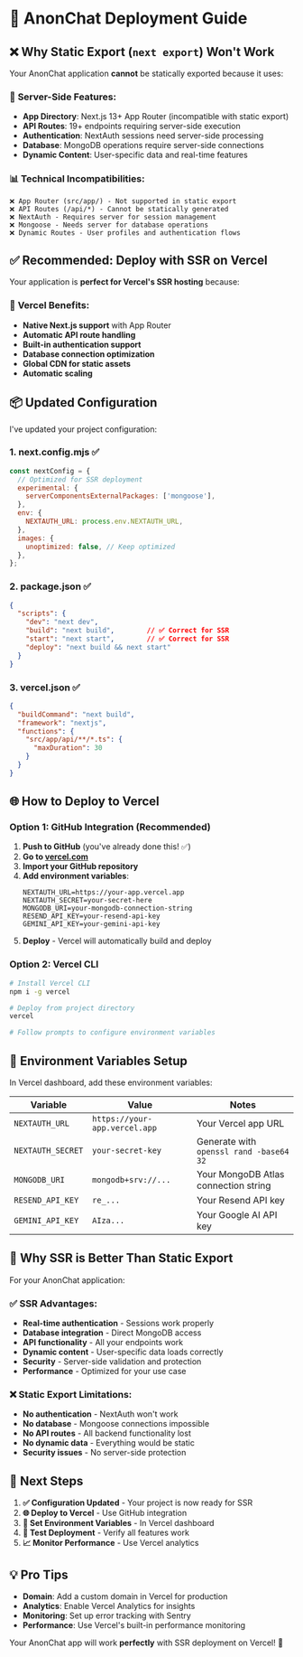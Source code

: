 # 🚀 AnonChat Deployment Guide

## ❌ Why Static Export (`next export`) Won't Work

Your AnonChat application **cannot** be statically exported because it uses:

### 🔧 **Server-Side Features:**
- **App Directory**: Next.js 13+ App Router (incompatible with static export)
- **API Routes**: 19+ endpoints requiring server-side execution
- **Authentication**: NextAuth sessions need server-side processing
- **Database**: MongoDB operations require server-side connections
- **Dynamic Content**: User-specific data and real-time features

### 📊 **Technical Incompatibilities:**
```
❌ App Router (src/app/) - Not supported in static export
❌ API Routes (/api/*) - Cannot be statically generated
❌ NextAuth - Requires server for session management
❌ Mongoose - Needs server for database operations
❌ Dynamic Routes - User profiles and authentication flows
```

## ✅ **Recommended: Deploy with SSR on Vercel**

Your application is **perfect for Vercel's SSR hosting** because:

### 🚀 **Vercel Benefits:**
- **Native Next.js support** with App Router
- **Automatic API route handling**
- **Built-in authentication support**
- **Database connection optimization**
- **Global CDN for static assets**
- **Automatic scaling**

## 📦 **Updated Configuration**

I've updated your project configuration:

### 1. **next.config.mjs** ✅
```javascript
const nextConfig = {
  // Optimized for SSR deployment
  experimental: {
    serverComponentsExternalPackages: ['mongoose'],
  },
  env: {
    NEXTAUTH_URL: process.env.NEXTAUTH_URL,
  },
  images: {
    unoptimized: false, // Keep optimized
  },
};
```

### 2. **package.json** ✅
```json
{
  "scripts": {
    "dev": "next dev",
    "build": "next build",        // ✅ Correct for SSR
    "start": "next start",        // ✅ Correct for SSR
    "deploy": "next build && next start"
  }
}
```

### 3. **vercel.json** ✅
```json
{
  "buildCommand": "next build",
  "framework": "nextjs",
  "functions": {
    "src/app/api/**/*.ts": {
      "maxDuration": 30
    }
  }
}
```

## 🌐 **How to Deploy to Vercel**

### **Option 1: GitHub Integration (Recommended)**
1. **Push to GitHub** (you've already done this! ✅)
2. **Go to [vercel.com](https://vercel.com)**
3. **Import your GitHub repository**
4. **Add environment variables**:
   ```
   NEXTAUTH_URL=https://your-app.vercel.app
   NEXTAUTH_SECRET=your-secret-here
   MONGODB_URI=your-mongodb-connection-string
   RESEND_API_KEY=your-resend-api-key
   GEMINI_API_KEY=your-gemini-api-key
   ```
5. **Deploy** - Vercel will automatically build and deploy

### **Option 2: Vercel CLI**
```bash
# Install Vercel CLI
npm i -g vercel

# Deploy from project directory
vercel

# Follow prompts to configure environment variables
```

## 🔑 **Environment Variables Setup**

In Vercel dashboard, add these environment variables:

| Variable | Value | Notes |
|----------|-------|-------|
| `NEXTAUTH_URL` | `https://your-app.vercel.app` | Your Vercel app URL |
| `NEXTAUTH_SECRET` | `your-secret-key` | Generate with `openssl rand -base64 32` |
| `MONGODB_URI` | `mongodb+srv://...` | Your MongoDB Atlas connection string |
| `RESEND_API_KEY` | `re_...` | Your Resend API key |
| `GEMINI_API_KEY` | `AIza...` | Your Google AI API key |

## 🎯 **Why SSR is Better Than Static Export**

For your AnonChat application:

### **✅ SSR Advantages:**
- **Real-time authentication** - Sessions work properly
- **Database integration** - Direct MongoDB access
- **API functionality** - All your endpoints work
- **Dynamic content** - User-specific data loads correctly
- **Security** - Server-side validation and protection
- **Performance** - Optimized for your use case

### **❌ Static Export Limitations:**
- **No authentication** - NextAuth won't work
- **No database** - Mongoose connections impossible
- **No API routes** - All backend functionality lost
- **No dynamic data** - Everything would be static
- **Security issues** - No server-side protection

## 🚀 **Next Steps**

1. **✅ Configuration Updated** - Your project is now ready for SSR
2. **🌐 Deploy to Vercel** - Use GitHub integration
3. **🔑 Set Environment Variables** - In Vercel dashboard
4. **🧪 Test Deployment** - Verify all features work
5. **📈 Monitor Performance** - Use Vercel analytics

## 💡 **Pro Tips**

- **Domain**: Add a custom domain in Vercel for production
- **Analytics**: Enable Vercel Analytics for insights
- **Monitoring**: Set up error tracking with Sentry
- **Performance**: Use Vercel's built-in performance monitoring

Your AnonChat app will work **perfectly** with SSR deployment on Vercel! 🎉 
